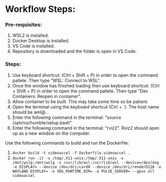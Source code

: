 # Workflow Steps:

### Pre-requisites:
1. WSL2 is installed. 
1. Docker Desktop is installed.
1. VS Code is installed.
1. Repository is downloaded and the folder is open in VS Code.

### Steps:
1. Use keyboard shortcut: (Ctrl + Shift + P) in order to open the command pallete. Then type "WSL: Connect to WSL".
1. Once the window has finished loading then use keyboard shortcut: (Ctrl + Shift + P) in order to open the command pallete. Then type "Dev Containers: Reopen in container".
1. Allow container to be built. This may take some time so be patient.
1. Open the terminal using the keyboard shortcut (Ctrl + `). The host name should be aml@... 
1. Enter the following command in the terminal: "source /opt/ros/humble/setup.bash"
1. Enter the following command in the terminal: "rviz2". Rviz2 should open up as a new window on the computer.

Use the following commands to build and run the Dockerfile:
1. `docker build -t videoaccel -f Dockerfile.videoaccel .`
1. `docker run -it -v /tmp/.X11-unix:/tmp/.X11-unix -v /mnt/wslg:/mnt/wslg -v /usr/lib/wsl:/usr/lib/wsl --device=/dev/dxg -e DISPLAY= --device /dev/dri/card0 --device /dev/dri/renderD128 -e WAYLAND_DISPLAY= -e XDG_RUNTIME_DIR= -e PULSE_SERVER= --gpus all videoaccel`


